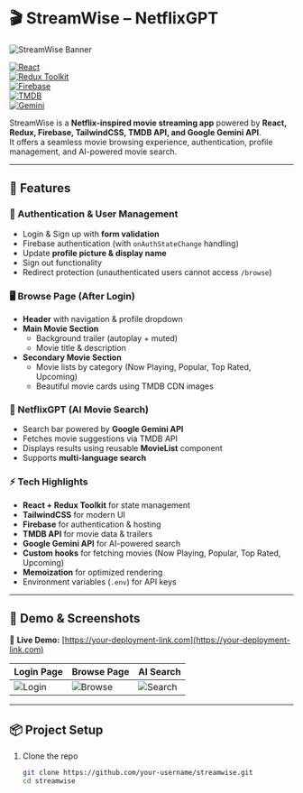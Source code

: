 # 🎬 StreamWise – NetflixGPT  

![StreamWise Banner](https://via.placeholder.com/900x250?text=StreamWise+Banner)  

[![React](https://img.shields.io/badge/React-18-blue)](https://react.dev/)  
[![Redux Toolkit](https://img.shields.io/badge/Redux%20Toolkit-✓-purple)](https://redux-toolkit.js.org/)  
[![Firebase](https://img.shields.io/badge/Firebase-Hosting-orange)](https://firebase.google.com/)  
[![TMDB](https://img.shields.io/badge/TMDB-API-green)](https://developer.themoviedb.org/)  
[![Gemini](https://img.shields.io/badge/Google-Gemini-red)](https://deepmind.google/technologies/gemini/)  

StreamWise is a **Netflix-inspired movie streaming app** powered by **React, Redux, Firebase, TailwindCSS, TMDB API, and Google Gemini API**.  
It offers a seamless movie browsing experience, authentication, profile management, and AI-powered movie search.  

---

## 🚀 Features  

### 🔑 Authentication & User Management  
- Login & Sign up with **form validation**  
- Firebase authentication (with `onAuthStateChange` handling)  
- Update **profile picture & display name**  
- Sign out functionality  
- Redirect protection (unauthenticated users cannot access `/browse`)  

### 🖥️ Browse Page (After Login)  
- **Header** with navigation & profile dropdown  
- **Main Movie Section**  
  - Background trailer (autoplay + muted)  
  - Movie title & description  
- **Secondary Movie Section**  
  - Movie lists by category (Now Playing, Popular, Top Rated, Upcoming)  
  - Beautiful movie cards using TMDB CDN images  

### 🤖 NetflixGPT (AI Movie Search)  
- Search bar powered by **Google Gemini API**  
- Fetches movie suggestions via TMDB API  
- Displays results using reusable **MovieList** component  
- Supports **multi-language search**  

### ⚡ Tech Highlights  
- **React + Redux Toolkit** for state management  
- **TailwindCSS** for modern UI  
- **Firebase** for authentication & hosting  
- **TMDB API** for movie data & trailers  
- **Google Gemini API** for AI-powered search  
- **Custom hooks** for fetching movies (Now Playing, Popular, Top Rated, Upcoming)  
- **Memoization** for optimized rendering  
- Environment variables (`.env`) for API keys  

---

## 📸 Demo & Screenshots  

🔗 **Live Demo:** [https://your-deployment-link.com](https://your-deployment-link.com)  

| Login Page | Browse Page | AI Search |
|------------|-------------|-----------|
| ![Login](https://via.placeholder.com/300x180?text=Login+Page) | ![Browse](https://via.placeholder.com/300x180?text=Browse+Page) | ![Search](https://via.placeholder.com/300x180?text=NetflixGPT) |

---

## 📦 Project Setup  

1. Clone the repo  
   ```bash
   git clone https://github.com/your-username/streamwise.git
   cd streamwise
